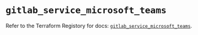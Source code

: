 # `gitlab_service_microsoft_teams`

Refer to the Terraform Registory for docs: [`gitlab_service_microsoft_teams`](https://www.terraform.io/docs/providers/gitlab/r/service_microsoft_teams).
